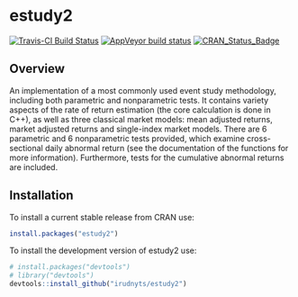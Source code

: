 <!-- README.md is generated from README.Rmd. Please edit that file -->
estudy2
=======

[![Travis-CI Build
Status](https://travis-ci.com/irudnyts/estudy2.svg?token=Spwopnmy37EZMsL4nDza&branch=master)](https://travis-ci.com/irudnyts/estudy2.svg?token=Spwopnmy37EZMsL4nDza&branch=master)
[![AppVeyor build
status](https://ci.appveyor.com/api/projects/status/github/irudnyts/estudy2?branch=master&svg=true)](https://ci.appveyor.com/project/irudnyts/estudy2)
[![CRAN\_Status\_Badge](http://www.r-pkg.org/badges/version/estudy2)](https://cran.r-project.org/package=estudy2)

Overview
--------

An implementation of a most commonly used event study methodology,
including both parametric and nonparametric tests. It contains variety
aspects of the rate of return estimation (the core calculation is done
in C++), as well as three classical market models: mean adjusted
returns, market adjusted returns and single-index market models. There
are 6 parametric and 6 nonparametric tests provided, which examine
cross-sectional daily abnormal return (see the documentation of the
functions for more information). Furthermore, tests for the cumulative
abnormal returns are included.

Installation
------------

To install a current stable release from CRAN use:

``` r
install.packages("estudy2")
```

To install the development version of estudy2 use:

``` r
# install.packages("devtools")
# library("devtools")
devtools::install_github("irudnyts/estudy2")
```
